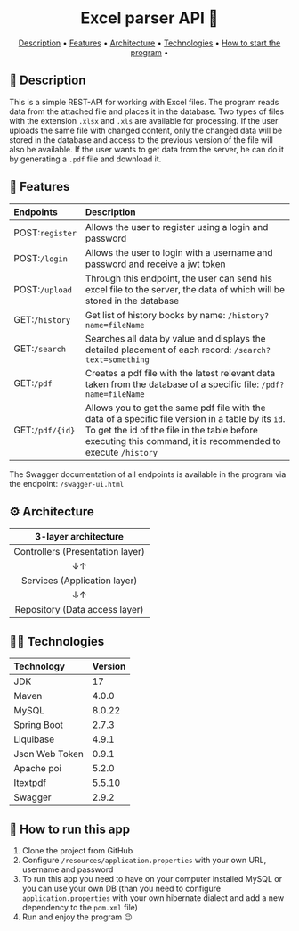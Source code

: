 <h1 align="center">
  Excel parser API 📑
</h1>

<p align="center">
  <a href="#-description">Description</a> •
  <a href="#-features">Features</a> •
  <a href="#-architecture">Architecture</a> •
  <a href="#-technologies">Technologies</a> •
  <a href="#-how-to-start-the-program">How to start the program</a> •
</p>

## 📃 Description
This is a simple REST-API for working with Excel files. The program reads data from the attached file and places it in the database.
Two types of files with the extension `.xlsx` and `.xls` are available for processing.
If the user uploads the same file with changed content, only the changed data will be stored in the database and access to the previous version of the file will also be available.
If the user wants to get data from the server, he can do it by generating a `.pdf` file and download it.

## 🚀 Features
| Endpoints       | Description                                                                                                                                                                                                        |
|:----------------|:-------------------------------------------------------------------------------------------------------------------------------------------------------------------------------------------------------------------|
| POST:`register` | Allows the user to register using a login and password                                                                                                                                                             |
| POST:`/login`   | Allows the user to login with a username and password and receive a jwt token                                                                                                                                      |
| POST:`/upload`  | Through this endpoint, the user can send his excel file to the server, the data of which will be stored in the database                                                                                            |
| GET:`/history`  | Get list of history books by name: `/history?name=fileName`                                                                                                                                                        |
| GET:`/search`   | Searches all data by value and displays the detailed placement of each record: `/search?text=something`                                                                                                            |
| GET:`/pdf`      | Creates a pdf file with the latest relevant data taken from the database of a specific file: `/pdf?name=fileName`                                                                                                  |
| GET:`/pdf/{id}` | Allows you to get the same pdf file with the data of a specific file version in a table by its `id`. To get the id of the file in the table before executing this command, it is recommended to execute `/history` |

The Swagger documentation of all endpoints is available in the program via the endpoint: `/swagger-ui.html`

## ⚙ Architecture
|         3-layer architecture        |
|:-----------------------------------:|
|   Controllers (Presentation layer)  |
|                  ↓↑                 |
|    Services (Application layer)     |
|                  ↓↑                 |
|    Repository (Data access layer)   |

## 🧑‍💻 Technologies
| Technology             | Version |
|:-----------------------|:--------|
| JDK                    | 17      |
| Maven                  | 4.0.0   |
| MySQL                  | 8.0.22  |
| Spring Boot            | 2.7.3   |
| Liquibase              | 4.9.1   |
| Json Web Token         | 0.9.1   |
| Apache poi             | 5.2.0   |
| Itextpdf               | 5.5.10  |
| Swagger                | 2.9.2   |

## 📎 How to run this app
1. Clone the project from GitHub
2. Configure `/resources/application.properties` with your own URL, username and password
3. To run this app you need to have on your computer installed MySQL or you can use your own DB (than you need to configure `application.properties` with your own hibernate dialect and add a new dependency to the `pom.xml` file)
4. Run and enjoy the program 😉
